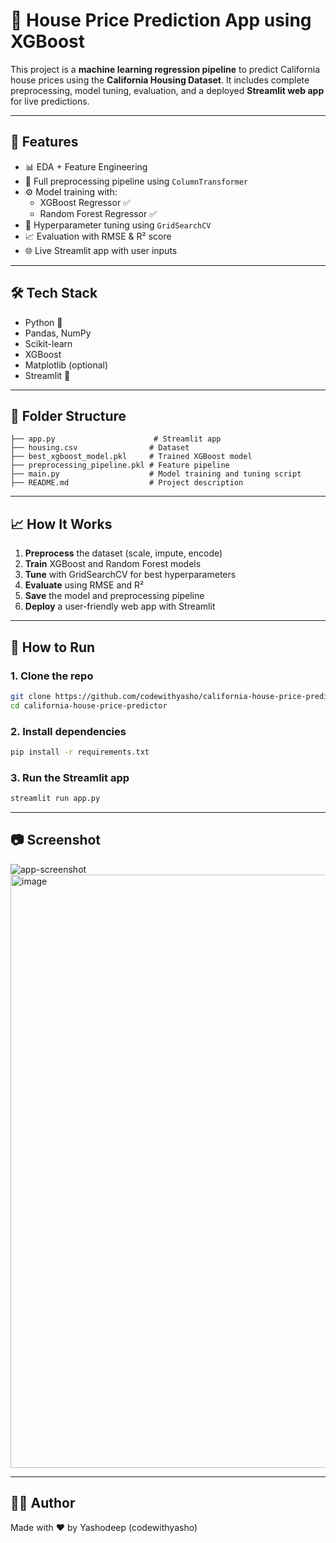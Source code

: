 # 🏡 House Price Prediction App using XGBoost

This project is a **machine learning regression pipeline** to predict California house prices using the **California Housing Dataset**. It includes complete preprocessing, model tuning, evaluation, and a deployed **Streamlit web app** for live predictions.

---

## 🚀 Features

- 📊 EDA + Feature Engineering
- 🧹 Full preprocessing pipeline using `ColumnTransformer`
- ⚙️ Model training with:
  - XGBoost Regressor ✅
  - Random Forest Regressor ✅
- 🔎 Hyperparameter tuning using `GridSearchCV`
- 📈 Evaluation with RMSE & R² score
- 🌐 Live Streamlit app with user inputs

---

## 🛠️ Tech Stack

- Python 🐍
- Pandas, NumPy
- Scikit-learn
- XGBoost
- Matplotlib (optional)
- Streamlit 🧼

---

## 📂 Folder Structure

```
├── app.py                      # Streamlit app
├── housing.csv                # Dataset
├── best_xgboost_model.pkl     # Trained XGBoost model
├── preprocessing_pipeline.pkl # Feature pipeline
├── main.py                    # Model training and tuning script
├── README.md                  # Project description
```

---

## 📈 How It Works

1. **Preprocess** the dataset (scale, impute, encode)
2. **Train** XGBoost and Random Forest models
3. **Tune** with GridSearchCV for best hyperparameters
4. **Evaluate** using RMSE and R²
5. **Save** the model and preprocessing pipeline
6. **Deploy** a user-friendly web app with Streamlit

---

## 🧪 How to Run

### 1. Clone the repo
```bash
git clone https://github.com/codewithyasho/california-house-price-predictor.git
cd california-house-price-predictor
```

### 2. Install dependencies
```bash
pip install -r requirements.txt
```

### 3. Run the Streamlit app
```bash
streamlit run app.py
```

---

## 📷 Screenshot
![app-screenshot](https://via.placeholder.com/800x400.png?text=Streamlit+App+Screenshot)
<img width="1494" height="949" alt="image" src="https://github.com/user-attachments/assets/bd1f0546-e35a-4720-9fb8-de372ecb3cdf" />

---

## 🙋‍♂️ Author

Made with ❤️ by Yashodeep (codewithyasho)

